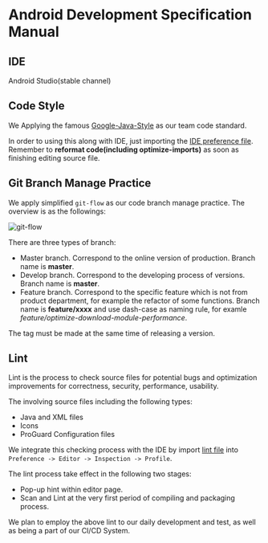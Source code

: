 # Android Development Specification Manual

## IDE
Android Studio(stable channel)

## Code Style
We Applying the famous [Google-Java-Style](https://google.github.io/styleguide/javaguide.html) as our team code standard.

In order to using this along with IDE, just importing the [IDE preference file](https://github.com/qiandaodao/team-dev-spec/raw/master/android/assets/qiandaodao-code-style-settings-for-as.jar). Remember to **reformat code(including optimize-imports)** as soon as finishing editing source file.

## Git Branch Manage Practice
We apply simplified `git-flow` as our code branch manage practice. The overview is as the followings:

![git-flow](https://github.com/qiandaodao/team-dev-spec/raw/master/android/assets/qiandaodao-git-flow.png)

There are three types of branch:
- Master branch. Correspond to the online version of production. Branch name is **master**.
- Develop branch. Correspond to the developing process of versions. Branch name is **master**.
- Feature branch. Correspond to the specific feature which is not from product department, for example the refactor of some functions. Branch name is **feature/xxxx** and use dash-case as naming rule, for examle *feature/optimize-download-module-performance*.

The tag must be made at the same time of releasing a version.


## Lint
Lint is the process to check source files for potential bugs and optimization improvements for correctness, security, performance, usability.

The involving source files including the following types:
- Java and XML files
- Icons
- ProGuard Configuration files

We integrate this checking process with the IDE by import [lint file](https://github.com/qiandaodao/team-dev-spec/raw/master/android/assets/qiandaodao-lint-for-as.xml) into `Preference -> Editor -> Inspection -> Profile`.

The lint process take effect in the following two stages:
- Pop-up hint within editor page.
- Scan and Lint at the very first period of compiling and packaging process.

We plan to employ the above lint to our daily development and test, as well as being a part of our CI/CD System.
